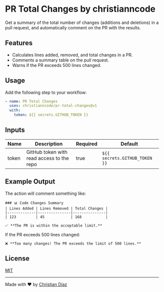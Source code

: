 # PR Total Changes by christianncode

Get a summary of the total number of changes (additions and deletions) in a pull request, and automatically comment on the PR with the results.

## Features

- Calculates lines added, removed, and total changes in a PR.
- Comments a summary table on the pull request.
- Warns if the PR exceeds 500 lines changed.

## Usage

Add the following step to your workflow:

```yaml
- name: PR Total Changes
  uses: christianncode/pr-total-changes@v1
  with:
    token: ${{ secrets.GITHUB_TOKEN }}
```

## Inputs

| Name  | Description                               | Required | Default                       |
| ----- | ----------------------------------------- | -------- | ----------------------------- |
| token | GitHub token with read access to the repo | true     | `${{ secrets.GITHUB_TOKEN }}` |

## Example Output

The action will comment something like:

```
### 📊 Code Changes Summary
| Lines Added | Lines Removed | Total Changes |
|-------------|---------------|---------------|
| 123         | 45            | 168           |

✅ **The PR is within the acceptable limit.**
```

If the PR exceeds 500 lines changed:

```
❌ **Too many changes! The PR exceeds the limit of 500 lines.**
```

## License

[MIT](LICENSE)

---

Made with ❤️ by [Christian Díaz](https://github.com/christianncode)
